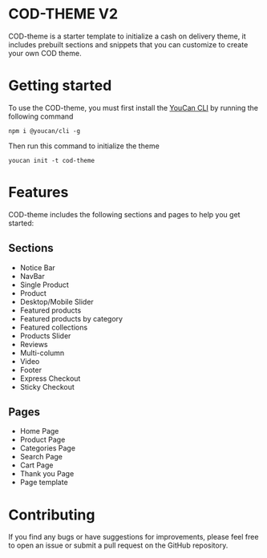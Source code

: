 # COD-THEME V2

COD-theme is a starter template to initialize a cash on delivery theme, it includes prebuilt sections and snippets that you can customize to create your own COD theme.


# Getting started
To use the COD-theme, you must first install the [YouCan CLI](https://developer.youcan.shop/themes/cli/introduction.html) by running the following command
```
npm i @youcan/cli -g
```
Then run this command to initialize the theme
```
youcan init -t cod-theme
```

# Features
COD-theme includes the following sections and pages to help you get started:

## Sections
- Notice Bar
- NavBar
- Single Product
- Product
- Desktop/Mobile Slider
- Featured products
- Featured products by category
- Featured collections
- Products Slider
- Reviews
- Multi-column
- Video
- Footer
- Express Checkout
- Sticky Checkout
## Pages
- Home Page
- Product Page
- Categories Page
- Search Page
- Cart Page
- Thank you Page
- Page template


# Contributing
If you find any bugs or have suggestions for improvements, please feel free to open an issue or submit a pull request on the GitHub repository.
